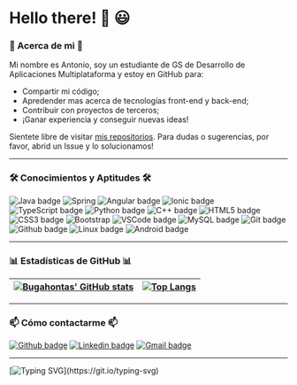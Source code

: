 # Hello there! 👋 😃

### 🌌 Acerca de mi 🌌

Mi nombre es Antonio, soy un estudiante de GS de Desarrollo de Aplicaciones Multiplataforma y estoy en GitHub para:
- Compartir mi código;
- Apredender mas acerca de tecnologías front-end y back-end;
- Contribuir con proyectos de terceros;
- ¡Ganar experiencia y conseguir nuevas ideas!

Sientete libre de visitar [mis repositorios](https://github.com/ErTonix12?tab=repositories). Para dudas o sugerencias, por favor, abrid un Issue y lo solucionamos!

---

### 🛠 Conocimientos y Aptitudes 🛠

![Java badge](https://img.shields.io/badge/Java-ED8B00?style=for-the-badge&logo=java&logoColor=white) ![Spring](https://img.shields.io/badge/Spring-6DB33F?style=for-the-badge&logo=spring&logoColor=white) ![Angular badge](https://img.shields.io/badge/Angular-DD0031?style=for-the-badge&logo=angular&logoColor=white) ![Ionic badge](https://img.shields.io/badge/Ionic-3880FF?style=for-the-badge&logo=ionic&logoColor=white) ![TypeScript badge](https://img.shields.io/badge/TypeScript-007ACC?style=for-the-badge&logo=typescript&logoColor=white) ![Python badge](https://img.shields.io/badge/Python-14354C?style=for-the-badge&logo=python&logoColor=white) ![C++ badge](https://img.shields.io/badge/C%2B%2B-00599C?style=for-the-badge&logo=c%2B%2B&logoColor=white)  ![HTML5 badge](https://img.shields.io/badge/HTML5-E34F26?style=for-the-badge&logo=html5&logoColor=white) ![CSS3 badge](https://img.shields.io/badge/CSS3-1572B6?style=for-the-badge&logo=css3&logoColor=white) ![Bootstrap](https://img.shields.io/badge/Bootstrap-563D7C?style=for-the-badge&logo=bootstrap&logoColor=white) ![VSCode badge](https://img.shields.io/badge/Visual_Studio_Code-0078D4?style=for-the-badge&logo=visual%20studio%20code&logoColor=white) ![MySQL badge](https://img.shields.io/badge/MySQL-00000F?style=for-the-badge&logo=mysql&logoColor=white) ![Git badge](https://img.shields.io/badge/GIT-F05032?style=for-the-badge&logo=git&logoColor=white) ![Github badge](https://img.shields.io/badge/GitHub-100000?style=for-the-badge&logo=github&logoColor=white) ![Linux badge](https://img.shields.io/badge/Linux-FCC624?style=for-the-badge&logo=linux&logoColor=black) ![Android badge](https://img.shields.io/badge/Android-3DDC84?style=for-the-badge&logo=android&logoColor=white)

---

### 📊 Estadísticas de GitHub 📊


[![Bugahontas' GitHub stats](https://github-readme-stats.vercel.app/api?username=ErTonix12&show_icons=true&theme=dark&text_color=fff&border_color=79ff97&hide_title=true)](https://github.com/ErTonix12) | [![Top Langs](https://github-readme-stats.vercel.app/api/top-langs/?username=ErTonix12&theme=dark&text_color=fff&border_color=79ff97&layout=compact)](https://github.com/ErTonix12)
| ----------- | ------------ |

---

### 📫 Cómo contactarme 📫

[![Github badge](https://img.shields.io/badge/ErTonix12-100000?style=for-the-badge&logo=github&logoColor=white)](https://github.com/ErTonix12) [![Linkedin badge](https://img.shields.io/badge/LinkedIn-0077B5?style=for-the-badge&logo=linkedin&logoColor=white)](https://www.linkedin.com/in/antoniomuñozcubero) [![Gmail badge](https://img.shields.io/badge/tonicubero12@gmail.com-c5221f?style=for-the-badge&logo=gmail&logoColor=white)](mailto:tonicubero12@gmail.com)

---

[![Typing SVG](https://readme-typing-svg.herokuapp.com?font=Ubuntu&color=%230EAA20&vCenter=true&lines=Thanks+for+visiting!+You're+welcome!)](https://git.io/typing-svg)
<!--
**ErTonix12/ErTonix12** is a ✨ _special_ ✨ repository because its `README.md` (this file) appears on your GitHub profile.

Here are some ideas to get you started:

- 🔭 I’m currently working on ...
- 🌱 I’m currently learning ...
- 👯 I’m looking to collaborate on ...
- 🤔 I’m looking for help with ...
- 💬 Ask me about ...
- 📫 How to reach me: ...
- 😄 Pronouns: ...
- ⚡ Fun fact: ...
-->
